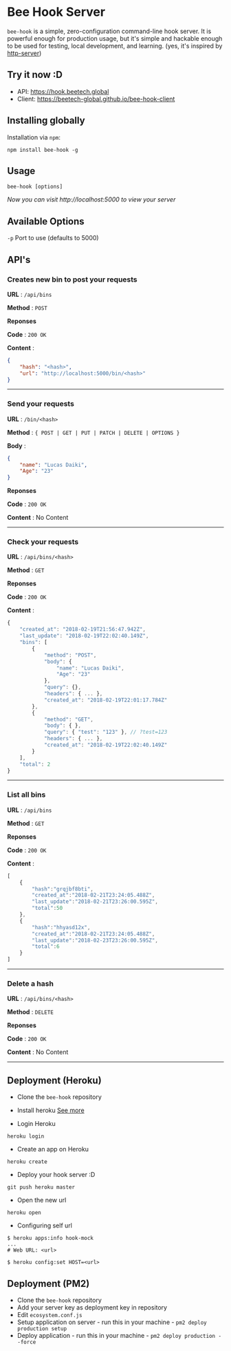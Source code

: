 # Bee Hook Server

`bee-hook` is a simple, zero-configuration command-line hook server. It is powerful enough for production usage, but it's simple and hackable enough to be used for testing, local development, and learning.
(yes, it's inspired by [http-server](https://www.npmjs.com/package/http-server))

## Try it now :D

 - API: https://hook.beetech.global
 - Client: https://beetech-global.github.io/bee-hook-client

## Installing globally

Installation via `npm`:

    npm install bee-hook -g

## Usage

    bee-hook [options]

*Now you can visit http://localhost:5000 to view your server*


## Available Options

`-p` Port to use (defaults to 5000)


## API's

### Creates new bin to post your requests

**URL** : `/api/bins`

**Method** : `POST`

**Reponses**

**Code** : `200 OK`

**Content** :

```json
{
    "hash": "<hash>",
    "url": "http://localhost:5000/bin/<hash>"
}
```

___

### Send your requests

**URL** : `/bin/<hash>`

**Method** : `{ POST | GET | PUT | PATCH | DELETE | OPTIONS }`

**Body** :

```json
{
    "name": "Lucas Daiki",
    "Age": "23"
}
```

**Reponses**

**Code** : `200 OK`

**Content** : No Content

___

### Check your requests

**URL** : `/api/bins/<hash>`

**Method** : `GET`

**Reponses**

**Code** : `200 OK`

**Content** :

```javascript
{
    "created_at": "2018-02-19T21:56:47.942Z",
    "last_update": "2018-02-19T22:02:40.149Z",
    "bins": [
        {
            "method": "POST",
            "body": {
                "name": "Lucas Daiki",
                "Age": "23"
            },
            "query": {},
            "headers": { ... },
            "created_at": "2018-02-19T22:01:17.784Z"
        },
        {
            "method": "GET",
            "body": { },
            "query": { "test": "123" }, // ?test=123
            "headers": { ... },
            "created_at": "2018-02-19T22:02:40.149Z"
        }
    ],
    "total": 2
}
```

___

### List all bins

**URL** : `/api/bins`

**Method** : `GET`

**Reponses**

**Code** : `200 OK`

**Content** :

```javascript
[
    {
        "hash":"grqjbf8bti",
        "created_at":"2018-02-21T23:24:05.488Z",
        "last_update":"2018-02-21T23:26:00.595Z",
        "total":50
    },
    {
        "hash":"hhyasd12x",
        "created_at":"2018-02-21T23:24:05.488Z",
        "last_update":"2018-02-23T23:26:00.595Z",
        "total":6
    }
]
```

___


### Delete a hash

**URL** : `/api/bins/<hash>`

**Method** : `DELETE`

**Reponses**

**Code** : `200 OK`

**Content** : No Content
___

## Deployment (Heroku)

 - Clone the `bee-hook` repository

 - Install heroku [See more](https://devcenter.heroku.com/articles/getting-started-with-nodejs#set-up)
 
 - Login Heroku
 ```
 heroku login
 ```
 
 - Create an app on Heroku
 ```
 heroku create
 ```
 
 - Deploy your hook server :D
 ```
 git push heroku master
 ```

 - Open the new url 
 ```
 heroku open
 ```

- Configuring self url
```
$ heroku apps:info hook-mock
...
# Web URL: <url>

$ heroku config:set HOST=<url>
```

## Deployment (PM2)

- Clone the `bee-hook` repository
- Add your server key as deployment key in repository
- Edit `ecosystem.conf.js`
- Setup application on server - run this in your machine - `pm2 deploy production setup`
- Deploy application - run this in your machine - `pm2 deploy production --force`